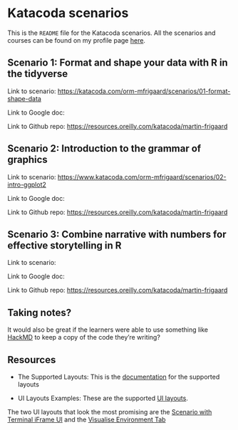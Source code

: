 Katacoda scenarios
================

This is the `README` file for the Katacoda scenarios. All the scenarios
and courses can be found on my profile page
[here](https://katacoda.com/mjfrigaard).

## Scenario 1: Format and shape your data with R in the tidyverse

Link to scenario:
<https://katacoda.com/orm-mfrigaard/scenarios/01-format-shape-data>

Link to Google doc:

Link to Github repo:
<https://resources.oreilly.com/katacoda/martin-frigaard>

## Scenario 2: Introduction to the grammar of graphics

Link to scenario:
<https://www.katacoda.com/orm-mfrigaard/scenarios/02-intro-ggplot2>

Link to Google doc:

Link to Github repo:
<https://resources.oreilly.com/katacoda/martin-frigaard>

## Scenario 3: Combine narrative with numbers for effective storytelling in R

Link to scenario:

Link to Google doc:

Link to Github repo:
<https://resources.oreilly.com/katacoda/martin-frigaard>

## Taking notes?

It would also be great if the learners were able to use something like
[HackMD](https://hackmd.io/) to keep a copy of the code they’re writing?

## Resources

-   The Supported Layouts: This is the
    [documentation](https://www.katacoda.community/layouts.html) for the
    supported layouts

-   UI Layouts Examples: These are the supported [UI
    layouts](https://katacoda.com/scenario-examples/courses/uilayouts).

The two UI layouts that look the most promising are the [Scenario with
Terminal iFrame
UI](https://katacoda.com/scenario-examples/courses/uilayouts/uilayout-terminal-iframe)
and the [Visualise Environment
Tab](https://katacoda.com/scenario-examples/courses/uilayouts/visualise-docker)
